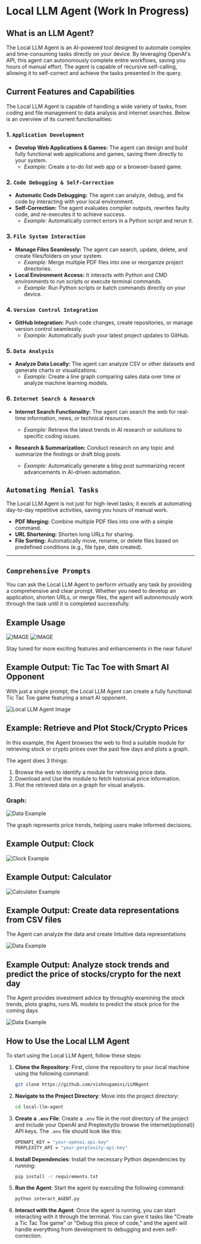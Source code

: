 # Local LLM Agent (Work In Progress)

## What is an LLM Agent?

The Local LLM Agent is an AI-powered tool designed to automate complex and time-consuming tasks directly on your device. By leveraging OpenAI's API, this agent can autonomously complete entire workflows, saving you hours of manual effort. The agent is capable of recursive self-calling, allowing it to self-correct and achieve the tasks presented in the query.

## Current Features and Capabilities

The Local LLM Agent is capable of handling a wide variety of tasks, from coding and file management to data analysis and internet searches. Below is an overview of its current functionalities:

### 1. `Application Development`
- **Develop Web Applications & Games:** The agent can design and build fully functional web applications and games, saving them directly to your system.
  - *Example:* Create a to-do list web app or a browser-based game.

### 2. `Code Debugging & Self-Correction`
- **Automatic Code Debugging:** The agent can analyze, debug, and fix code by interacting with your local environment.
- **Self-Correction:** The agent evaluates compiler outputs, rewrites faulty code, and re-executes it to achieve success.
  - *Example:* Automatically correct errors in a Python script and rerun it.

### 3. `File System Interaction`
- **Manage Files Seamlessly:** The agent can search, update, delete, and create files/folders on your system.
  - *Example:* Merge multiple PDF files into one or reorganize project directories.
- **Local Environment Access:** It interacts with Python and CMD environments to run scripts or execute terminal commands.
  - *Example:* Run Python scripts or batch commands directly on your device.

### 4. `Version Control Integration`
- **GitHub Integration:** Push code changes, create repositories, or manage version control seamlessly.
  - *Example:* Automatically push your latest project updates to GitHub.

### 5. `Data Analysis`
- **Analyze Data Locally:** The agent can analyze CSV or other datasets and generate charts or visualizations.
  - *Example:* Create a line graph comparing sales data over time or analyze machine learning models.

### 6. `Internet Search & Research`
- **Internet Search Functionality:** The agent can search the web for real-time information, news, or technical resources.
  - *Example:* Retrieve the latest trends in AI research or solutions to specific coding issues.
  
- **Research & Summarization:** Conduct research on any topic and summarize the findings or draft blog posts.
  - *Example:* Automatically generate a blog post summarizing recent advancements in AI-driven automation.

## `Automating Menial Tasks`
The Local LLM Agent is not just for high-level tasks; it excels at automating day-to-day repetitive activities, saving you hours of manual work.

- **PDF Merging:** Combine multiple PDF files into one with a simple command.
- **URL Shortening:** Shorten long URLs for sharing.
- **File Sorting:** Automatically move, rename, or delete files based on predefined conditions (e.g., file type, date created).

---

## `Comprehensive Prompts`
You can ask the Local LLM Agent to perform virtually any task by providing a comprehensive and clear prompt. Whether you need to develop an application, shorten URLs, or merge files, the agent will autonomously work through the task until it is completed successfully.


## Example Usage
![IMAGE](imgs/image.png)
![IMAGE](imgs/pic-8.png)

Stay tuned for more exciting features and enhancements in the near future!

## Example Output: Tic Tac Toe with Smart AI Opponent

With just a single prompt, the Local LLM Agent can create a fully functional Tic Tac Toe game featuring a smart AI opponent.

![Local LLM Agent Image](imgs/pic-1.png)

## Example: Retrieve and Plot Stock/Crypto Prices

In this example, the Agent browses the web to find a suitable module for retrieving stock or crypto prices over the past few days and plots a graph.

The agent does 3 things:
1. Browse the web to identify a module for retrieving price data.
2. Download and Use the module to fetch historical price information.
3. Plot the retrieved data on a graph for visual analysis.

### Graph:
![Data Example](imgs/pic-7.png)

The graph represents price trends, helping users make informed decisions.


## Example Output: Clock 

![Clock Example](imgs/pic-2.png)

## Example Output: Calculator

![Calculator Example](imgs/pic-3.png)

## Example Output: Create data representations from CSV files

The Agent can analyze the data and create Intuitive data representations

![Data Example](imgs/pic-4.png)

## Example Output: Analyze stock trends and predict the price of stocks/crypto for the next day 
The Agent provides investment advice by throughly examining the stock trends, plots graphs, runs ML models to predict the stock price for the coming days

![Data Example](imgs/pic-5.png)

## How to Use the Local LLM Agent

To start using the Local LLM Agent, follow these steps:

1. **Clone the Repository**: First, clone the repository to your local machine using the following command:
   ```bash
   git clone https://github.com/vishnugamini/LLMAgent
2. **Navigate to the Project Directory**: Move into the project directory:
   ```bash
   cd local-llm-agent
3. **Create a `.env` File**: Create a `.env` file in the root directory of the project and include your OpenAI and Preplexity(to browse the internet(optional)) API keys. The `.env` file should look like this:
   ```bash
   OPENAPI_KEY = "your-openai-api-key"
   PERPLEXITY_API = "your-perplexity-api-key"
4. **Install Dependencies**: Install the necessary Python dependencies by running:
   ```bash
   pip install -r requirements.txt
5. **Run the Agent**: Start the agent by executing the following command:
   ```bash
   python interact_AGENT.py
6. **Interact with the Agent**: Once the agent is running, you can start interacting with it through the terminal. You can give it tasks like "Create a Tic Tac Toe game" or "Debug this piece of code," and the agent will handle everything from development to debugging and even self-correction.






